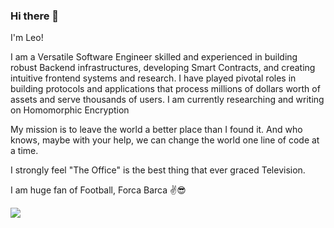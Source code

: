 ### Hi there 👋
I'm Leo! 


I am a Versatile Software Engineer skilled and experienced in building robust Backend infrastructures, developing Smart Contracts, and creating intuitive frontend systems and research.
I have played pivotal roles in building protocols and applications that process millions of dollars worth of assets and serve thousands of users. 
I am currently researching and writing on Homomorphic Encryption
 
My mission is to leave the world a better place than I found it. And who knows, maybe with your help, we can change the world one line of code at a time.

I strongly feel "The Office" is the best thing that ever graced Television.

I am huge fan of Football, Forca Barca ✌️😎 



![](https://komarev.com/ghpvc/?username=leodarkseid&color=dc143c)


<!--
**leodarkseid/leodarkseid** is a ✨ _special_ ✨ repository because its `README.md` (this file) appears on your GitHub profile.


### Languages Used

![Top Languages](https://github-readme-stats.vercel.app/api/top-langs/?username=leodarkseid&langs_count=20)



[![Anurag's GitHub stats](https://github-readme-stats.vercel.app/api?username=leodarkseid)](https://github.com/anuraghazra/github-readme-stats)
Here are some ideas to get you started:

- 🔭 I’m currently working on ...
- 🌱 I’m currently learning ...
- 👯 I’m looking to collaborate on ...
- 🤔 I’m looking for help with ...
- 💬 Ask me about ...
- 📫 How to reach me: ...
- 😄 Pronouns: ...
- ⚡ Fun fact: ...
-->
